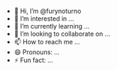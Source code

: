 - 👋 Hi, I’m @furynoturno
- 👀 I’m interested in ...
- 🌱 I’m currently learning ...
- 💞️ I’m looking to collaborate on ...
- 📫 How to reach me ...
- 😄 Pronouns: ...
- ⚡ Fun fact: ...

<!---
furynoturno/furynoturno is a ✨ special ✨ repository because its `README.md` (this file) appears on your GitHub profile.
You can click the Preview link to take a look at your changes.
--->
